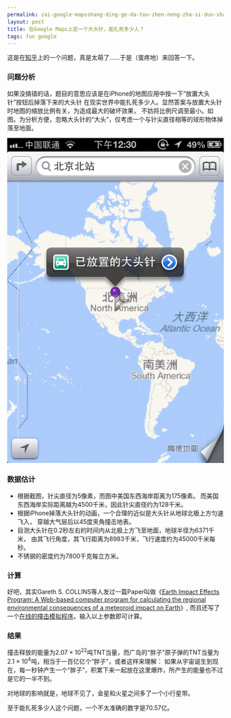 ```yaml
---
permalink: zai-google-mapsshang-ding-ge-da-tou-zhen-neng-zha-si-duo-shao-ren.html
layout: post
title: 在Google Maps上定一个大头针，能扎死多少人？
tags: fun google
---
```


这是在[知乎](http://www.zhihu.com/question/21398888)上的一个问题，真是太萌了……于是（蛋疼地）来回答一下。

### 问题分析

如果没搞错的话，题目的意思应该是在iPhone的地图应用中按一下“放置大头针”按钮后掉落下来的大头针
在现实世界中能扎死多少人。显然答案与放置大头针时地图的缩放比例有关，为造成最大的破坏效果，
不妨将比例尺调至最小。如图。为分析方便，忽略大头针的“大头”，仅考虑一个与针尖直径相等的球形物体掉落至地面。

![](/images/pin.png)


### 数据估计

- 根据截图，针尖直径为5像素，而图中美国东西海岸距离为175像素。
  而美国东西海岸实际距离越为4500千米，因此针尖直径约为128千米。
- 根据iPhone掉落大头针的动画，一个合理的近似是大头针从地球北极上方匀速飞入，
  穿越大气层后以45度夹角撞击地表。
- 目测大头针在0.2秒左右的时间内从北极上方飞至地面，地球半径为6371千米，
  由其飞行角度，其飞行距离为8983千米，飞行速度约为45000千米每秒。
- 不锈钢的密度约为7800千克每立方米。

### 计算

好吧，其实Gareth S. COLLINS等人发过一篇Paper叫做《[Earth Impact Effects Program: A Web-based computer program for calculating the regional environmental consequences of a meteoroid impact on Earth](http://impact.ese.ic.ac.uk/ImpactEffects/effects.pdf)》, 
而且还写了一个[在线的撞击模拟程序](http://impact.ese.ic.ac.uk/)。输入以上参数即可计算。

### 结果

撞击释放的能量为$2.07\times{}10^{22}$吨TNT当量，而广岛的“胖子”原子弹的TNT当量为$2.1\times{}10^4$吨，相当于一百亿亿个“胖子”，或者这样来理解：
如果从宇宙诞生到现在，每一秒钟产生一个“胖子”，积累下来一起放在这里爆炸，所产生的能量也不过是它的一半不到。

对地球的影响就是，地球不见了，金星和火星之间多了一个小行星带。

至于能扎死多少人这个问题，一个不太准确的数字是70.57亿。


